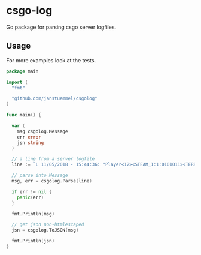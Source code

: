 # csgo-log

Go package for parsing csgo server logfiles.

## Usage

For more examples look at the tests.

```go
package main

import (
  "fmt"

  "github.com/janstuemmel/csgolog"
)

func main() {

  var (
    msg csgolog.Message
    err error
    jsn string
  )

  // a line from a server logfile
  line := `L 11/05/2018 - 15:44:36: "Player<12><STEAM_1:1:0101011><TERRORIST>" purchased "m4a1"`

  // parse into Message
  msg, err = csgolog.Parse(line)

  if err != nil {
    panic(err)
  }

  fmt.Println(msg)

  // get json non-htmlescaped
  jsn = csgolog.ToJSON(msg)

  fmt.Println(jsn)
}
```